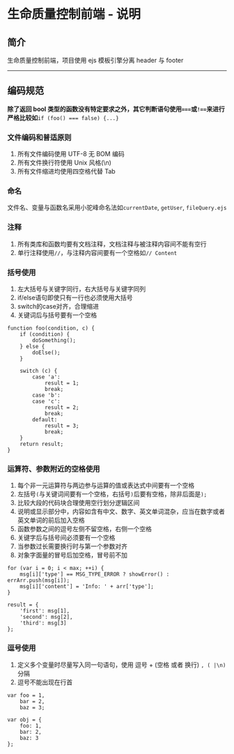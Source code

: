 # 生命质量控制前端 - 说明

## 简介
 生命质量控制前端，项目使用 ejs 模板引擎分离 header 与 footer

---
## 编码规范
 **除了返回 bool 类型的函数没有特定要求之外，其它判断语句使用`===`或`!==`来进行严格比较如**`if (foo() === false) {...}`

### 文件编码和普适原则
1. 所有文件编码使用 UTF-8 无 BOM 编码
2. 所有文件换行符使用 Unix 风格(\n)
3. 所有文件缩进均使用四空格代替 Tab

### 命名
 文件名、变量与函数名采用小驼峰命名法如`currentDate`, `getUser`, `fileQuery.ejs`

### 注释
1. 所有类库和函数均要有文档注释，文档注释与被注释内容间不能有空行
2. 单行注释使用`//`，与注释内容间要有一个空格如`// Content`

### 括号使用
1. 左大括号与关键字同行，右大括号与关键字同列
2. if/else语句即使只有一行也必须使用大括号
3. switch的case对齐，合理缩进
4. 关键词后与括号要有一个空格

```
function foo(condition, c) {
    if (condition) {
        doSomething();
    } else {
        doElse();
    }

    switch (c) {
        case 'a':
            result = 1;
            break;
        case 'b':
        case 'c':
            result = 2;
            break;
        default:
            result = 3;
            break;
    }
    return result;
}
```

### 运算符、参数附近的空格使用
1. 每个非一元运算符与两边参与运算的值或表达式中间要有一个空格
2. 左括号`(`与关键词间要有一个空格，右括号`)`后要有空格，除非后面是`);`
3. 比较大段的代码块合理使用空行划分逻辑区间
4. 说明或显示部分中，内容如含有中文、数字、英文单词混杂，应当在数字或者英文单词的前后加入空格
5. 函数参数之间的逗号左侧不留空格，右侧一个空格
6. 关键字后与括号间必须要有一个空格
7. 当参数过长需要换行时与第一个参数对齐
8. 对象字面量的冒号后加空格，冒号前不加

```
for (var i = 0; i < max; ++i) {
    msg[i]['type'] == MSG_TYPE_ERROR ? showError() : errArr.push(msg[i]);
    msg[i]['content'] = 'Info: ' + arr['type'];
}

result = {
    'first': msg[1],
    'second': msg[2],
    'third': msg[3]
};
```

### 逗号使用
1. 定义多个变量时尽量写入同一句语句，使用 逗号 + (空格 或者 换行) `, ( |\n)`分隔
2. 逗号不能出现在行首

```
var foo = 1,
    bar = 2,
    baz = 3;

var obj = {
    foo: 1,
    bar: 2,
    baz: 3
};
```
